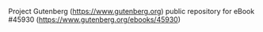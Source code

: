 Project Gutenberg (https://www.gutenberg.org) public repository for eBook #45930 (https://www.gutenberg.org/ebooks/45930)
